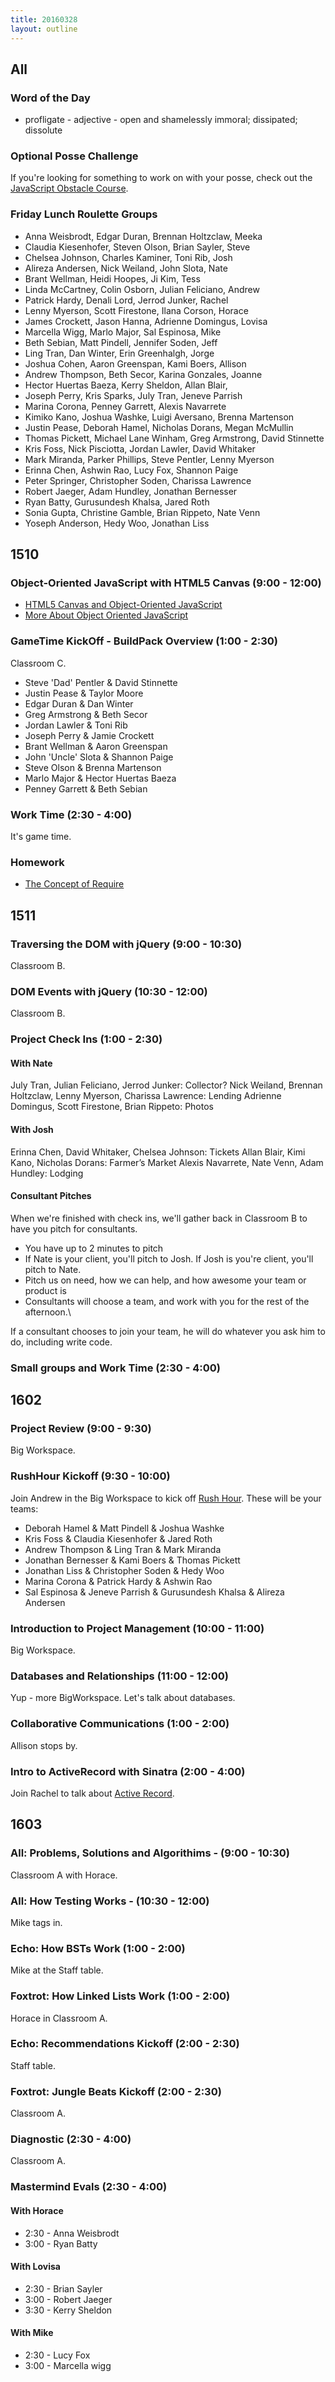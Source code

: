 ```yaml
---
title: 20160328
layout: outline
---
```


## All

### Word of the Day
* profligate - adjective - open and shamelessly immoral; dissipated;
dissolute

### Optional Posse Challenge

If you're looking for something to work on with your posse, check out the [JavaScript Obstacle Course](https://github.com/turingschool/posse_challenges/tree/master/js_obstacle_course).

### Friday Lunch Roulette Groups

* Anna Weisbrodt, Edgar Duran, Brennan Holtzclaw, Meeka
* Claudia Kiesenhofer, Steven Olson, Brian Sayler, Steve
* Chelsea Johnson, Charles Kaminer, Toni Rib, Josh
* Alireza Andersen, Nick Weiland, John Slota, Nate
* Brant Wellman, Heidi Hoopes, Ji Kim, Tess
* Linda McCartney, Colin Osborn, Julian Feliciano, Andrew
* Patrick Hardy, Denali Lord, Jerrod Junker, Rachel
* Lenny Myerson, Scott Firestone, Ilana Corson, Horace
* James Crockett, Jason Hanna, Adrienne Domingus, Lovisa
* Marcella Wigg, Marlo Major, Sal Espinosa, Mike
* Beth Sebian, Matt Pindell, Jennifer Soden, Jeff
* Ling Tran, Dan Winter, Erin Greenhalgh, Jorge
* Joshua Cohen, Aaron Greenspan, Kami Boers, Allison
* Andrew Thompson, Beth Secor, Karina Gonzales, Joanne
* Hector Huertas Baeza, Kerry Sheldon, Allan Blair,
* Joseph Perry, Kris Sparks, July Tran, Jeneve Parrish
* Marina Corona, Penney Garrett, Alexis Navarrete
* Kimiko Kano, Joshua Washke, Luigi Aversano, Brenna Martenson
* Justin Pease, Deborah Hamel, Nicholas Dorans, Megan McMullin
* Thomas Pickett, Michael Lane Winham, Greg Armstrong, David Stinnette
* Kris Foss, Nick Pisciotta, Jordan Lawler, David Whitaker
* Mark Miranda, Parker Phillips, Steve Pentler, Lenny Myerson
* Erinna Chen, Ashwin Rao, Lucy Fox, Shannon Paige
* Peter Springer, Christopher Soden, Charissa Lawrence
* Robert Jaeger, Adam Hundley, Jonathan Bernesser
* Ryan Batty, Gurusundesh Khalsa, Jared Roth
* Sonia Gupta, Christine Gamble, Brian Rippeto, Nate Venn
* Yoseph Anderson, Hedy Woo, Jonathan Liss


## 1510

### Object-Oriented JavaScript with HTML5 Canvas (9:00 - 12:00)

- [HTML5 Canvas and Object-Oriented JavaScript](https://github.com/mdn/advanced-js-fundamentals-ck/blob/gh-pages/tutorials/03-object-oriented-javascript/03-canvas-and-object-oriented-javascript.md)
- [More About Object Oriented JavaScript](https://github.com/turingschool/lesson_plans/blob/master/ruby_04-apis_and_scalability/object_oriented_javascript.markdown)

### GameTime KickOff - BuildPack Overview (1:00 - 2:30)

Classroom C.

* Steve 'Dad' Pentler & David Stinnette
* Justin Pease & Taylor Moore
* Edgar Duran & Dan Winter
* Greg Armstrong & Beth Secor
* Jordan Lawler & Toni Rib
* Joseph Perry & Jamie Crockett
* Brant Wellman & Aaron Greenspan
* John 'Uncle' Slota & Shannon Paige
* Steve Olson & Brenna Martenson
* Marlo Major & Hector Huertas Baeza
* Penney Garrett & Beth Sebian

### Work Time (2:30 - 4:00)

It's game time.

### Homework

- [The Concept of Require](https://gist.github.com/rrgayhart/da45f67612399647eb3c)

## 1511

### Traversing the DOM with jQuery (9:00 - 10:30)

Classroom B.

### DOM Events with jQuery (10:30 - 12:00)

Classroom B.

### Project Check Ins (1:00 - 2:30)

#### With Nate

July Tran, Julian Feliciano, Jerrod Junker: Collector?
Nick Weiland, Brennan Holtzclaw, Lenny Myerson, Charissa Lawrence: Lending
Adrienne Domingus, Scott Firestone, Brian Rippeto: Photos

#### With Josh

Erinna Chen, David Whitaker, Chelsea Johnson: Tickets
Allan Blair, Kimi Kano, Nicholas Dorans: Farmer’s Market
Alexis Navarrete, Nate Venn, Adam Hundley: Lodging

#### Consultant Pitches

When we're finished with check ins, we'll gather back in Classroom B to have you pitch for consultants.

- You have up to 2 minutes to pitch
- If Nate is your client, you'll pitch to Josh. If Josh is you're client, you'll pitch to Nate.
- Pitch us on need, how we can help, and how awesome your team or product is
- Consultants will choose a team, and work with you for the rest of the afternoon.\

If a consultant chooses to join your team, he will do whatever you ask him to do, including write code.

### Small groups and Work Time (2:30 - 4:00)

## 1602

### Project Review (9:00 - 9:30)

Big Workspace.

### RushHour Kickoff (9:30 - 10:00)

Join Andrew in the Big Workspace to kick off [Rush Hour](https://github.com/turingschool/curriculum/blob/master/source/projects/rush_hour.md). These will be your teams:

* Deborah Hamel & Matt Pindell & Joshua Washke
* Kris Foss & Claudia Kiesenhofer & Jared Roth
* Andrew Thompson & Ling Tran & Mark Miranda
* Jonathan Bernesser & Kami Boers & Thomas Pickett
* Jonathan Liss & Christopher Soden & Hedy Woo
* Marina Corona & Patrick Hardy & Ashwin Rao
* Sal Espinosa & Jeneve Parrish & Gurusundesh Khalsa & Alireza Andersen

### Introduction to Project Management (10:00 - 11:00)

Big Workspace.

### Databases and Relationships (11:00 - 12:00)

Yup - more BigWorkspace. Let's talk about databases.

### Collaborative Communications (1:00 - 2:00)

Allison stops by.

### Intro to ActiveRecord with Sinatra (2:00 - 4:00)

Join Rachel to talk about [Active Record](https://github.com/turingschool/lesson_plans/blob/master/ruby_02-web_applications_with_ruby/intro_to_active_record_in_sinatra.markdown).

## 1603

### All: Problems, Solutions and Algorithims - (9:00 - 10:30)

Classroom A with Horace.

### All: How Testing Works - (10:30 - 12:00)

Mike tags in.

### Echo: How BSTs Work (1:00 - 2:00)

Mike at the Staff table.

### Foxtrot: How Linked Lists Work (1:00 - 2:00)

Horace in Classroom A.

### Echo: Recommendations Kickoff (2:00 - 2:30)

Staff table.

### Foxtrot: Jungle Beats Kickoff (2:00 - 2:30)

Classroom A.

### Diagnostic (2:30 - 4:00)

Classroom A.

### Mastermind Evals (2:30 - 4:00)

#### With Horace
* 2:30 - Anna Weisbrodt
* 3:00 - Ryan Batty

#### With Lovisa
* 2:30 -  Brian Sayler
* 3:00 -  Robert Jaeger
* 3:30 -  Kerry Sheldon

#### With Mike
* 2:30 - Lucy Fox
* 3:00 - Marcella wigg
